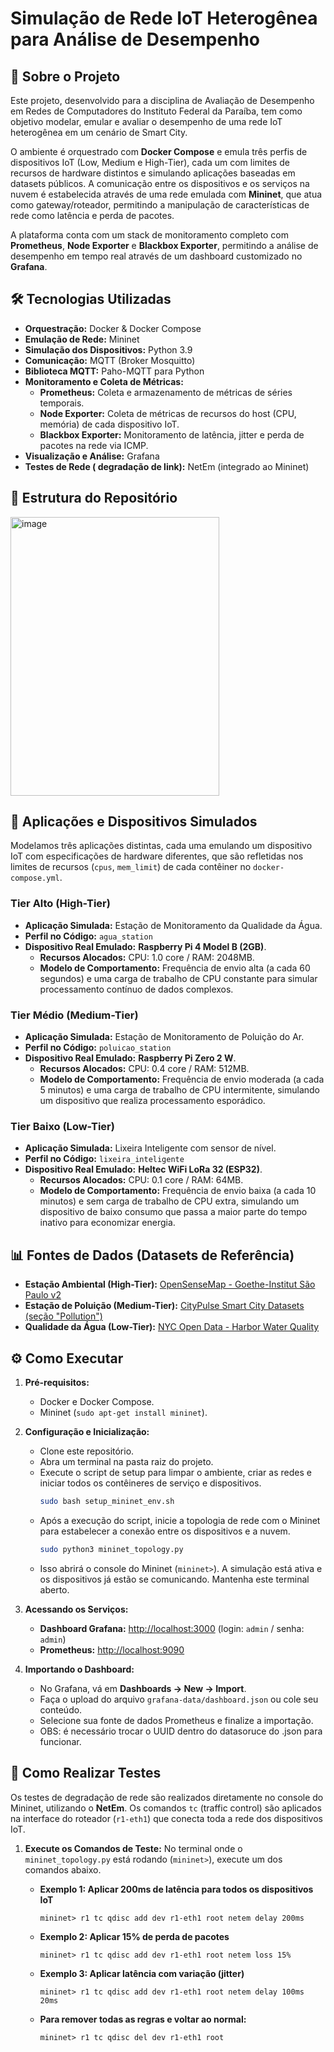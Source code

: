 # Simulação de Rede IoT Heterogênea para Análise de Desempenho

## 🎯 Sobre o Projeto

Este projeto, desenvolvido para a disciplina de Avaliação de Desempenho em Redes de Computadores do Instituto Federal da Paraíba, tem como objetivo modelar, emular e avaliar o desempenho de uma rede IoT heterogênea em um cenário de Smart City.

O ambiente é orquestrado com **Docker Compose** e emula três perfis de dispositivos IoT (Low, Medium e High-Tier), cada um com limites de recursos de hardware distintos e simulando aplicações baseadas em datasets públicos. A comunicação entre os dispositivos e os serviços na nuvem é estabelecida através de uma rede emulada com **Mininet**, que atua como gateway/roteador, permitindo a manipulação de características de rede como latência e perda de pacotes.

A plataforma conta com um stack de monitoramento completo com **Prometheus**, **Node Exporter** e **Blackbox Exporter**, permitindo a análise de desempenho em tempo real através de um dashboard customizado no **Grafana**.

## 🛠️ Tecnologias Utilizadas

* **Orquestração:** Docker & Docker Compose
* **Emulação de Rede:** Mininet
* **Simulação dos Dispositivos:** Python 3.9
* **Comunicação:** MQTT (Broker Mosquitto)
* **Biblioteca MQTT:** Paho-MQTT para Python
* **Monitoramento e Coleta de Métricas:**
    * **Prometheus:** Coleta e armazenamento de métricas de séries temporais.
    * **Node Exporter:** Coleta de métricas de recursos do host (CPU, memória) de cada dispositivo IoT.
    * **Blackbox Exporter:** Monitoramento de latência, jitter e perda de pacotes na rede via ICMP.
* **Visualização e Análise:** Grafana
* **Testes de Rede ( degradação de link):** NetEm (integrado ao Mininet)

## 📂 Estrutura do Repositório

<img width="334" height="446" alt="image" src="https://github.com/user-attachments/assets/c8c3f5c7-10c5-4f0e-84be-441c8b9e92df" />


## 🚀 Aplicações e Dispositivos Simulados

Modelamos três aplicações distintas, cada uma emulando um dispositivo IoT com especificações de hardware diferentes, que são refletidas nos limites de recursos (`cpus`, `mem_limit`) de cada contêiner no `docker-compose.yml`.

### Tier Alto (High-Tier)

* **Aplicação Simulada:** Estação de Monitoramento da Qualidade da Água.
* **Perfil no Código:** `agua_station`
* **Dispositivo Real Emulado:** **Raspberry Pi 4 Model B (2GB)**.
    * **Recursos Alocados:** CPU: 1.0 core / RAM: 2048MB.
    * **Modelo de Comportamento:** Frequência de envio alta (a cada 60 segundos) e uma carga de trabalho de CPU constante para simular processamento contínuo de dados complexos.

### Tier Médio (Medium-Tier)

* **Aplicação Simulada:** Estação de Monitoramento de Poluição do Ar.
* **Perfil no Código:** `poluicao_station`
* **Dispositivo Real Emulado:** **Raspberry Pi Zero 2 W**.
    * **Recursos Alocados:** CPU: 0.4 core / RAM: 512MB.
    * **Modelo de Comportamento:** Frequência de envio moderada (a cada 5 minutos) e uma carga de trabalho de CPU intermitente, simulando um dispositivo que realiza processamento esporádico.

### Tier Baixo (Low-Tier)

* **Aplicação Simulada:** Lixeira Inteligente com sensor de nível.
* **Perfil no Código:** `lixeira_inteligente`
* **Dispositivo Real Emulado:** **Heltec WiFi LoRa 32 (ESP32)**.
    * **Recursos Alocados:** CPU: 0.1 core / RAM: 64MB.
    * **Modelo de Comportamento:** Frequência de envio baixa (a cada 10 minutos) e sem carga de trabalho de CPU extra, simulando um dispositivo de baixo consumo que passa a maior parte do tempo inativo para economizar energia.

## 📊 Fontes de Dados (Datasets de Referência)

* **Estação Ambiental (High-Tier):** [OpenSenseMap - Goethe-Institut São Paulo v2](https://opensensemap.org/explore/630539a1d7e0a3001bd65ac8)
* **Estação de Poluição (Medium-Tier):** [CityPulse Smart City Datasets (seção "Pollution")](http://iot.ee.surrey.ac.uk:8080/datasets.html#pollution)
* **Qualidade da Água (Low-Tier):** [NYC Open Data - Harbor Water Quality](https://data.cityofnewyork.us/Environment/Harbor-Water-Quality/5uug-f49n/data_preview)

## ⚙️ Como Executar

1.  **Pré-requisitos:**
    * Docker e Docker Compose.
    * Mininet (`sudo apt-get install mininet`).

2.  **Configuração e Inicialização:**
    * Clone este repositório.
    * Abra um terminal na pasta raiz do projeto.
    * Execute o script de setup para limpar o ambiente, criar as redes e iniciar todos os contêineres de serviço e dispositivos.
        ```bash
        sudo bash setup_mininet_env.sh
        ```
    * Após a execução do script, inicie a topologia de rede com o Mininet para estabelecer a conexão entre os dispositivos e a nuvem.
        ```bash
        sudo python3 mininet_topology.py
        ```
    * Isso abrirá o console do Mininet (`mininet>`). A simulação está ativa e os dispositivos já estão se comunicando. Mantenha este terminal aberto.

3.  **Acessando os Serviços:**
    * **Dashboard Grafana:** [http://localhost:3000](http://localhost:3000) (login: `admin` / senha: `admin`)
    * **Prometheus:** [http://localhost:9090](http://localhost:9090)

4.  **Importando o Dashboard:**
    * No Grafana, vá em **Dashboards -> New -> Import**.
    * Faça o upload do arquivo `grafana-data/dashboard.json` ou cole seu conteúdo.
    * Selecione sua fonte de dados Prometheus e finalize a importação.
    * OBS: é necessário trocar o UUID dentro do datasoruce do .json para funcionar.

## 🧪 Como Realizar Testes

Os testes de degradação de rede são realizados diretamente no console do Mininet, utilizando o **NetEm**. Os comandos `tc` (traffic control) são aplicados na interface do roteador (`r1-eth1`) que conecta toda a rede dos dispositivos IoT.

1.  **Execute os Comandos de Teste:** No terminal onde o `mininet_topology.py` está rodando (`mininet>`), execute um dos comandos abaixo.

    * **Exemplo 1: Aplicar 200ms de latência para todos os dispositivos IoT**
        ```
        mininet> r1 tc qdisc add dev r1-eth1 root netem delay 200ms
        ```

    * **Exemplo 2: Aplicar 15% de perda de pacotes**
        ```
        mininet> r1 tc qdisc add dev r1-eth1 root netem loss 15%
        ```

    * **Exemplo 3: Aplicar latência com variação (jitter)**
        ```
        mininet> r1 tc qdisc add dev r1-eth1 root netem delay 100ms 20ms
        ```

    * **Para remover todas as regras e voltar ao normal:**
        ```
        mininet> r1 tc qdisc del dev r1-eth1 root
        ```
